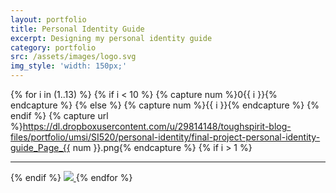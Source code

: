 ```yaml
---
layout: portfolio
title: Personal Identity Guide
excerpt: Designing my personal identity guide
category: portfolio
src: /assets/images/logo.svg
img_style: 'width: 150px;'
---
```


{% for i in (1..13) %}
{% if i < 10 %}
    {% capture num %}0{{ i }}{% endcapture %}
{% else %}
    {% capture num %}{{ i }}{% endcapture %}
{% endif %}
{% capture url %}https://dl.dropboxusercontent.com/u/29814148/toughspirit-blog-files/portfolio/umsi/SI520/personal-identity/final-project-personal-identity-guide_Page_{{ num }}.png{% endcapture %}
{% if i > 1 %}<hr class='line'>{% endif %}
<a href="{{ url }}" target='_blank' class="no-decoration">
    <img src="{{ url }}">
</a>
{% endfor %}
